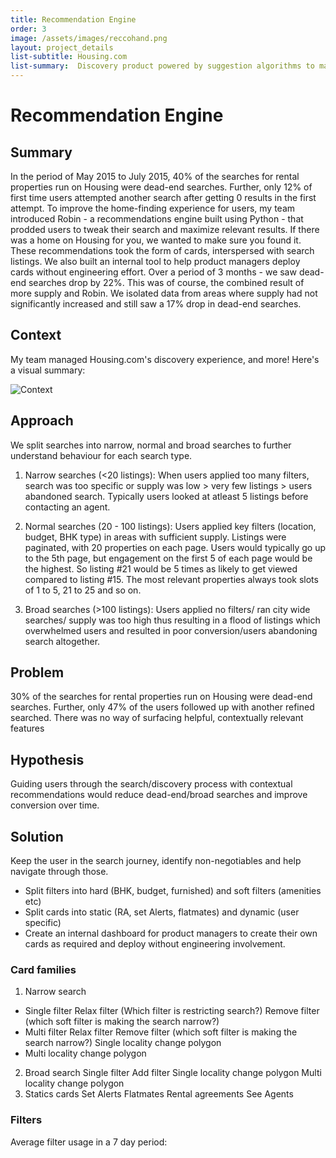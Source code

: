 ```yaml
---
title: Recommendation Engine  
order: 3
image: /assets/images/reccohand.png
layout: project_details
list-subtitle: Housing.com
list-summary:  Discovery product powered by suggestion algorithms to maximize successful searches.
---
```


# Recommendation Engine

## Summary
In the period of May 2015 to July 2015, 40% of the searches for rental properties run on Housing were dead-end searches. Further, only 12% of first time users attempted another search after getting 0 results in the first attempt. To improve the home-finding experience for users, my team introduced Robin - a recommendations engine built using Python - that prodded users to tweak their search and maximize relevant results. If there was a home on Housing for you, we wanted to make sure you found it. These recommendations took the form of cards, interspersed with search listings. We also built an internal tool to help product managers deploy cards without engineering effort. Over a period of 3 months - we saw dead-end searches drop by 22%. This was of course, the combined result of more supply and Robin. We isolated data from areas where supply had not significantly increased and still saw a 17% drop in dead-end searches.

## Context
My team managed Housing.com's discovery experience, and more! Here's a visual summary:

![Context](/assets/images/housing.png)

## Approach
We split searches into narrow, normal and broad searches to further understand behaviour for each search type.
1. Narrow searches (<20 listings): When users applied too many filters, search was too specific or supply was low > very few listings > users abandoned search. Typically users looked at atleast 5 listings before contacting an agent.

2. Normal searches (20 - 100 listings): Users applied key filters (location, budget, BHK type) in areas with sufficient supply. Listings were paginated, with 20 properties on each page. Users would typically go up to the 5th page, but engagement on the first 5 of each page would be the highest. So listing #21 would be 5 times as likely to get viewed compared to listing #15. The most relevant properties always took slots of  1 to 5, 21 to 25 and so on.

3. Broad searches (>100 listings): Users applied no filters/ ran city wide searches/ supply was too high thus resulting in a flood of listings which overwhelmed users and resulted in poor conversion/users abandoning search altogether.

## Problem
30% of the searches for rental properties run on Housing were dead-end searches.
Further, only 47% of the users followed up with another refined searched.
There was no way of surfacing helpful, contextually relevant features

## Hypothesis
Guiding users through the search/discovery process with contextual recommendations would reduce dead-end/broad searches and improve conversion over time.

## Solution
Keep the user in the search journey, identify non-negotiables and help navigate through those.
- Split filters into hard (BHK, budget, furnished) and soft filters (amenities etc)
- Split cards into static (RA, set Alerts, flatmates)  and dynamic (user specific)
- Create an internal dashboard for product managers to create their own cards as required and deploy without engineering involvement.

### Card families
1. Narrow search
- Single filter
Relax filter (Which filter is restricting search?)
Remove filter (which soft filter is making the search narrow?)
- Multi filter
Relax filter
Remove filter (which soft filter is making the search narrow?)
Single locality
change polygon
- Multi locality
change polygon
2. Broad search
Single filter
Add filter
Single locality
change polygon
Multi locality
change polygon
3. Statics cards
Set Alerts
Flatmates
Rental agreements
See Agents

### Filters

Average filter usage in a 7 day period:
